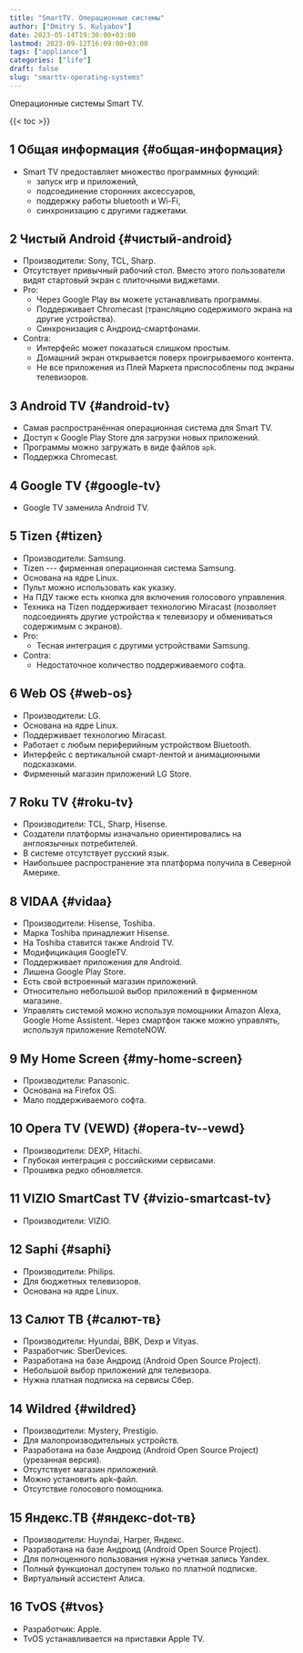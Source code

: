 ```yaml
---
title: "SmartTV. Операционные системы"
author: ["Dmitry S. Kulyabov"]
date: 2023-05-14T19:30:00+03:00
lastmod: 2023-09-12T16:09:00+03:00
tags: ["appliance"]
categories: ["life"]
draft: false
slug: "smarttv-operating-systems"
---
```


Операционные системы Smart TV.

<!--more-->

{{< toc >}}


## <span class="section-num">1</span> Общая информация {#общая-информация}

-   Smart TV предоставляет множество программных функций:
    -   запуск игр и приложений,
    -   подсоединение сторонних аксессуаров,
    -   поддержку работы bluetooth и Wi-Fi,
    -   синхронизацию с другими гаджетами.


## <span class="section-num">2</span> Чистый Android {#чистый-android}

-   Производители: Sony, TCL, Sharp.
-   Отсутствует привычный рабочий стол. Вместо этого пользователи видят стартовый экран с плиточными виджетами.
-   Pro:
    -   Через Google Play вы можете устанавливать программы.
    -   Поддерживает Chromecast (трансляцию содержимого экрана на другие устройства).
    -   Синхронизация с Андроид-смартфонами.
-   Contra:
    -   Интерфейс может показаться слишком простым.
    -   Домашний экран открывается поверх проигрываемого контента.
    -   Не все приложения из Плей Маркета приспособлены под экраны телевизоров.


## <span class="section-num">3</span> Android TV {#android-tv}

-   Самая распространённая операционная система для Smart TV.
-   Доступ к Google Play Store для загрузки новых приложений.
-   Программы можно загружать в виде файлов `apk`.
-   Поддержка Chromecast.


## <span class="section-num">4</span> Google TV {#google-tv}

-   Google TV заменила Android TV.


## <span class="section-num">5</span> Tizen {#tizen}

-   Производители: Samsung.
-   Tizen --- фирменная операционная система Samsung.
-   Основана на ядре Linux.
-   Пульт можно использовать как указку.
-   На ПДУ также есть кнопка для включения голосового управления.
-   Техника на Tizen поддерживает технологию Miracast (позволяет подсоединять другие устройства к телевизору и обмениваться содержимым с экранов).
-   Pro:
    -   Тесная интеграция с другими устройствами Samsung.
-   Contra:
    -   Недостаточное количество поддерживаемого софта.


## <span class="section-num">6</span> Web OS {#web-os}

-   Производители: LG.
-   Основана на ядре Linux.
-   Поддерживает технологию Miracast.
-   Работает с любым периферийным устройством Bluetooth.
-   Интерфейс с вертикальной смарт-лентой и анимационными подсказками.
-   Фирменный магазин приложений LG Store.


## <span class="section-num">7</span> Roku TV {#roku-tv}

-   Производители: TCL, Sharp, Hisense.
-   Создатели платформы изначально ориентировались на англоязычных потребителей.
-   В системе отсутствует русский язык.
-   Наибольшее распространение эта платформа получила в Северной Америке.


## <span class="section-num">8</span> VIDAA {#vidaa}

-   Производители: Hisense, Toshiba.
-   Марка Toshiba принадлежит Hisense.
-   На Toshiba ставится также Android TV.
-   Модифицикация GoogleTV.
-   Поддерживает приложения для Android.
-   Лишена Google Play Store.
-   Есть свой встроенный магазин приложений.
-   Относительно небольшой выбор приложений в фирменном магазине.
-   Управлять системой можно используя помощники Amazon Alexa, Google Home Assistent. Через смартфон также можно управлять, используя приложение RemoteNOW.


## <span class="section-num">9</span> My Home Screen {#my-home-screen}

-   Производители: Panasonic.
-   Основана на Firefox OS.
-   Мало поддерживаемого софта.


## <span class="section-num">10</span> Opera TV (VEWD) {#opera-tv--vewd}

-   Производители: DEXP, Hitachi.
-   Глубокая интеграция с российскими сервисами.
-   Прошивка редко обновляется.


## <span class="section-num">11</span> VIZIO SmartCast TV {#vizio-smartcast-tv}

-   Производители: VIZIO.


## <span class="section-num">12</span> Saphi {#saphi}

-   Производители: Philips.
-   Для бюджетных телевизоров.
-   Основана на ядре Linux.


## <span class="section-num">13</span> Салют ТВ {#салют-тв}

-   Производители: Hyundai, BBK, Dexp и Vityas.
-   Разработчик: SberDevices.
-   Разработана на базе Андроид (Android Open Source Project).
-   Небольшой выбор приложений для телевизора.
-   Нужна платная подписка на сервисы Сбер.


## <span class="section-num">14</span> Wildred {#wildred}

-   Производители: Mystery, Prestigio.
-   Для малопроизводительных устройств.
-   Разработана на базе Андроид (Android Open Source Project) (урезанная версия).
-   Отсутствует магазин приложений.
-   Можно установить apk-файл.
-   Отсутствие голосового помощника.


## <span class="section-num">15</span> Яндекс.ТВ {#яндекс-dot-тв}

-   Производители: Huyndai, Harper, Яндекс.
-   Разработана на базе Андроид (Android Open Source Project).
-   Для полноценного пользования нужна учетная запись Yandex.
-   Полный функционал доступен только по платной подписке.
-   Виртуальный ассистент Алиса.


## <span class="section-num">16</span> TvOS {#tvos}

-   Разработчик: Apple.
-   TvOS устанавливается на приставки Apple TV.
